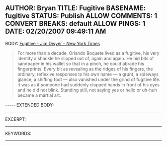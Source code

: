 AUTHOR: Bryan
TITLE: Fugitive
BASENAME: fugitive
STATUS: Publish
ALLOW COMMENTS: 1
CONVERT BREAKS: __default__
ALLOW PINGS: 1
DATE: 02/20/2007 09:49:11 AM
-----
BODY:
<a title="Fugitive - Jim Dwyer - New York Times" href="http://www.nytimes.com/2007/02/11/magazine/11Boquete.t.html?ex=1328850000&en=5fd7a06ed45bce0c&ei=5088&partner=rssnyt&emc=rss">Fugitive - Jim Dwyer - New York Times</a>

<blockquote>For more than a decade, Orlando Boquete lived as a fugitive, his very identity a shackle he slipped out of, again and again. He hid bits of sandpaper in his wallet so that in a pinch, he could abrade his fingerprints. Every bit as revealing as the ridges of his fingers, the ordinary, reflexive responses to his own name — a grunt, a sideways glance, a shifting foot — also vanished under the grind of fugitive life. It was as if someone had suddenly clapped hands in front of his eyes and he did not blink. Standing still, not saying yes or hello or uh-huh became a martial art.</blockquote>
-----
EXTENDED BODY:

-----
EXCERPT:

-----
KEYWORDS:

-----


